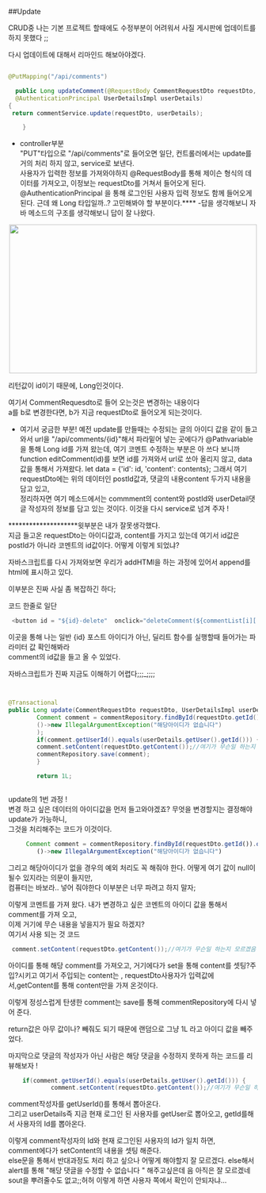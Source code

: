 ##Update

CRUD중 나는 기본 프로젝트 할때에도 수정부분이 어려워서 사질 게시판에 업데이트를 하지 못했다 ;;  

다시 업데이트에 대해서 리마인드 해보아야겠다.  


```java

@PutMapping("/api/comments")  

  public Long updateComment(@RequestBody CommentRequestDto requestDto,
  @AuthenticationPrincipal UserDetailsImpl userDetails)   
{
 return commentService.update(requestDto, userDetails);

    }

```

- controller부분  
  "PUT"타입으로 "/api/comments"로 들어오면 일단,
  컨트롤러에서는 update를 거의 처리 하지 않고, service로 보낸다.  
  사용자가 입력한 정보를 가져와야하지 @RequestBody를 통해 제이슨 형식의 데이터를 가져오고, 이정보는 requestDto를 거쳐서 들어오게 된다.
  @AuthenticationPrincipal 을 통해 로그인된 사용자 입력 정보도 함께 들어오게 된다.
        근데 왜 Long 타입일까..? 고민해봐야 할 부분이다.****
-답을 생각해보니 자바 메소드의 구조를 생각해보니 답이 잘 나왔다.  

<center><img src="https://img1.daumcdn.net/thumb/R1280x0/?scode=mtistory2&fname=https%3A%2F%2Fblog.kakaocdn.net%2Fdn%2FcEzjKR%2FbtqxXJLFwy9%2FRCM4kvwi9Iv3uip7S0aeVk%2Fimg.jpg" width="500" height="300"/></center>



리턴값이 id이기 때문에, Long인것이다.


여기서 CommentRequesdto로 들어 오는것은 변경하는 내용이다    
a를 b로 변경한다면, b가 지금 requestDto로 들어오게 되는것이다.


- 여기서 궁금한 부분! 예전 update를 만들때는 수정되는 글의 아이디 값을 같이 들고와서 url을 "/api/comments/{id}"해서 파라밑어
넣는 곳에다가 @Pathvariable을 통해 Long id를 가져 왔는데, 여기 코멘트 수정하는 부분은 아 쓰다 보니까  
 function editComment(id)를 보면 id를 가져와서 url로 쏘아 올리지 않고, data값을 통해서 가져왔다.
  let data = {'id': id, 'content': contents};
 그래서 여기 requestDto에는 위의 데이터인 postId값과, 댓글의 내용content 두가지 내용을 담고 있고,   
 정리하자면 여기 메소드에서는 commment의 content와 postId와 userDetail댓글 작성자의 정보를 담고 있는 것이다.
 이것을 다시 service로 넘겨 주자 !

********************윗부분은 내가 잘못생각했다.  
지금 들고온 requestDto는 아이디값과, content를 가지고 있는데 여기서 id값은 postId가 아니라 코멘트의 id값이다.
어떻게 이렇게 되었냐?

자바스크립트를 다시 가져와보면 우리가 addHTMl을 하는 과정에 있어서 append를 html에 표시하고 있다.

이부분은 진짜 사실 좀 복잡하긴 하다;

코드 한줄로 일단
```java
 <button id = "${id}-delete"  onclick="deleteComment(${commentList[i]['id']})">댓글삭제</button>
```

이곳을 통해 나는 일반 {id} 포스트 아이디가 아닌, 딜리트 함수를 실행할때 들어가는 파라미터 값 확인해봐라  
comment의 id값을 들고 올 수 있었다.

자바스크립트가 진짜 지금도 이해하기 어렵다;;;_;;;;


```java


@Transactional
public Long update(CommentRequestDto requestDto, UserDetailsImpl userDetails) {
        Comment comment = commentRepository.findById(requestDto.getId()).orElseThrow(
        ()->new IllegalArgumentException("해당아이디가 없습니다")
        );
        if(comment.getUserId().equals(userDetails.getUser().getId())) {
        comment.setContent(requestDto.getContent());//여기가 무슨일 하는지 모르겠음
        commentRepository.save(comment);
        }

        return 1L;



```

update의 1번 과정 !  
변경 하고 싶은 데이터의 아이디값을 먼저 들고와야겠죠?  무엇을 변경할지는 결정해야 update가 가능하니,  
그것을 처리해주는 코드가 이것이다.  
```js
     Comment comment = commentRepository.findById(requestDto.getId()).orElseThrow(
        ()->new IllegalArgumentException("해당아이디가 없습니다")
```

그리고 해당아이디가 없을 경우의 예외 처리도 꼭 해줘야 한다. 어떻게 여기 값이 null이 될수 있지라는 의문이 들지만,  
컴퓨터는 바보라.. 넣어 줘야한다 이부분은 너무 파려고 하지 말자;

이렇게 코멘트를 가져 왔다. 내가 변경하고 싶은 코멘트의 아이디 값을 통해서 comment를 가져 오고,   
이제 거기에 무슨 내용을 넣을지가 필요 하겠지?  
여기서 사용 되는 것 코드
```java
 comment.setContent(requestDto.getContent());//여기가 무슨일 하는지 모르겠음
```

아이디를 통해 해당 comment를 가져오고, 거기에다가 set을 통해 content를 셋팅?주입?시키고 여기서 주입되는 content는 , 
requestDto사용자가 입력값에서,getContent를 통해 content만을 가져 온것이다.

이렇게 정성스럽게 탄생한 comment는 save를 통해 commentRepository에 다시 넣어 준다.

return값은 아무 값이나? 빼줘도 되기 때문에 랜덤으로 그냥 1L 라고 아이디 값을 빼주었다.


마지막으로 댓글의 작성자가 아닌 사람은 해당 댓글을 수정하지 못하게 하는 코드를 리뷰해보자 !

```java
    if(comment.getUserId().equals(userDetails.getUser().getId())) {
            comment.setContent(requestDto.getContent());//여기가 무슨일 하는지 모르겠음
```
comment작성자를 getUserId()를 통해서 뽑아온다.  
그리고 userDetails즉 지금 현재 로그인 된 사용자를 getUser로 뽑아오고, getId를해서 사용자의 Id를 뽑아온다.

이렇게 comment작성자의 Id와 현재 로그인된 사용자의 Id가 일치 하면,  
comment에다가 setContent의 내용을 셋팅 해준다.  
else문을 통해서 반대과정도 처리 하고 싶으나 어떻게 해야할지 잘 모르겠다.
else해서 alert를 통해 "해당 댓글을 수정할 수 없습니다 " 해주고싶은데 음 아직은 잘 모르겠네
sout을 뿌려줄수도 없고;;허허 이렇게 하면 사용자 쪽에서 확인이 안되자냐...






